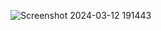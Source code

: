 ![Screenshot 2024-03-12 191443](https://github.com/Raghavgarg11/Sales-Dashboard/assets/163013038/5c0f468e-05f4-48d6-aef6-19e8e416f98f)
